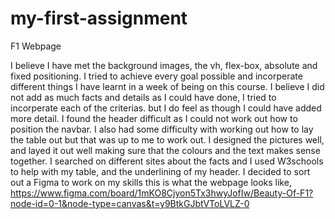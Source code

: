 # my-first-assignment 
F1 Webpage

I believe I have met the background images, the vh, flex-box, absolute and fixed positioning. I tried to achieve every goal possible and incorperate different things I have learnt in a week of being on this course. I believe I did not add as much facts and details as I could have done, I tried to incorperate each of the criterias. but I do feel as though I could have added more detail. I found the header difficult as I could not work out how to position the navbar. I also had some difficulty with working out how to lay the table out but that was up to me to work out. I designed the pictures well, and layed it out well making sure that the colours and the text makes sense together. I searched on different sites about the facts and I used W3schools to help with my table, and the underlining of my header. I decided to sort out a Figma to work on my skills this is what the webpage looks like, https://www.figma.com/board/1mKO8Cjyon5Tx3hwyJofIw/Beauty-Of-F1?node-id=0-1&node-type=canvas&t=y9BtkGJbtVToLVLZ-0
